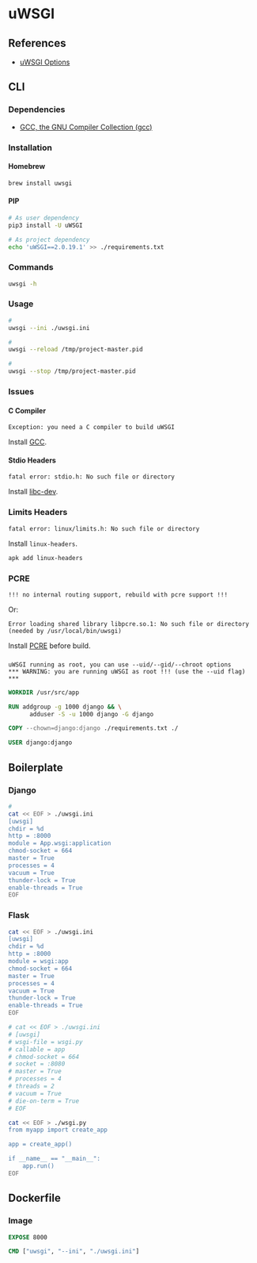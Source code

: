# uWSGI

## References

- [uWSGI Options](https://uwsgi-docs.readthedocs.io/en/latest/Options.html)

## CLI

### Dependencies

- [GCC, the GNU Compiler Collection (gcc)](/gcc.md)

### Installation

#### Homebrew

```sh
brew install uwsgi
```

#### PIP

```sh
# As user dependency
pip3 install -U uWSGI

# As project dependency
echo 'uWSGI==2.0.19.1' >> ./requirements.txt
```

### Commands

```sh
uwsgi -h
```

### Usage

```sh
#
uwsgi --ini ./uwsgi.ini

#
uwsgi --reload /tmp/project-master.pid

#
uwsgi --stop /tmp/project-master.pid
```

### Issues

#### C Compiler

```log
Exception: you need a C compiler to build uWSGI
```

Install [GCC](/gcc.md).

#### Stdio Headers

```log
fatal error: stdio.h: No such file or directory
```

Install [libc-dev](/gcc.md).

### Limits Headers

```log
fatal error: linux/limits.h: No such file or directory
```

Install `linux-headers`.

```sh
apk add linux-headers
```

### PCRE

```log
!!! no internal routing support, rebuild with pcre support !!!
```

Or:

```log
Error loading shared library libpcre.so.1: No such file or directory (needed by /usr/local/bin/uwsgi)
```

Install [PCRE](/pcre.md) before build.

###

```log
uWSGI running as root, you can use --uid/--gid/--chroot options
*** WARNING: you are running uWSGI as root !!! (use the --uid flag) ***
```

```Dockerfile
WORKDIR /usr/src/app

RUN addgroup -g 1000 django && \
      adduser -S -u 1000 django -G django

COPY --chown=django:django ./requirements.txt ./

USER django:django
```

## Boilerplate

### Django

```sh
#
cat << EOF > ./uwsgi.ini
[uwsgi]
chdir = %d
http = :8000
module = App.wsgi:application
chmod-socket = 664
master = True
processes = 4
vacuum = True
thunder-lock = True
enable-threads = True
EOF
```

### Flask

```sh
cat << EOF > ./uwsgi.ini
[uwsgi]
chdir = %d
http = :8000
module = wsgi:app
chmod-socket = 664
master = True
processes = 4
vacuum = True
thunder-lock = True
enable-threads = True
EOF

# cat << EOF > ./uwsgi.ini
# [uwsgi]
# wsgi-file = wsgi.py
# callable = app
# chmod-socket = 664
# socket = :8080
# master = True
# processes = 4
# threads = 2
# vacuum = True
# die-on-term = True
# EOF
```

```sh
cat << EOF > ./wsgi.py
from myapp import create_app

app = create_app()

if __name__ == "__main__":
    app.run()
EOF
```

## Dockerfile

### Image

```Dockerfile
EXPOSE 8000

CMD ["uwsgi", "--ini", "./uwsgi.ini"]
```

